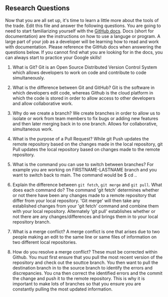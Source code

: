 ## Research Questions 

Now that you are all set up, it's time to learn a little more about the tools of the trade. Edit this file and answer the following questions. You are going to need to start familiarizing yourself with the [GitHub docs](https://docs.github.com/en). Docs (short for documentation) are the instructions on how to use a languge or program. A large part of your job as a developer will be learning how to read and work with documentation. Please reference the GitHub docs when answering the questions below. If you cannot find what you are looking for in the docs, you can always start to practice your Google skills!

1. What is Git? Git is an Open Source Distributed Version Control System which allows developers to work on code and contribute to code simultaneously. 

2. What is the difference between Git and GitHub? Git is the software in which developers edit code, whereas Github is the cloud platform in which the code is stored in order to allow access to other developers and allow collaborative work.

3. Why do we create a branch? We create branches in order to allow us to isolate or work from team members to fix bugs or adding new features and then later merging back in to one branch. Allows for collaborative, simultaneous work.

4. What is the purpose of a Pull Request? While git Push updates the remote repository based on the changes made in the local repository, git Pull updates the local repository based on changes made to the remote repository.

5. What is the command you can use to switch between branches? For example you are working on FIRSTNAME-LASTNAME branch and you want to switch back to main. The command would be $ cd ..

6. Explain the difference between `git fetch`, `git merge` and `git pull`. What does each command do? The command 'git fetch' determines whether or not there have been any changes made to a remote repository that differ from your local repository. 'Git merge' will then take any established changes from your 'git fetch' command and combine them with your local repository. Alternately 'git pull' establishes whether or not there are any changes/differences and brings them in to your local repository branch.

7. What is a merge conflict? A merge conflict is one that arises due to two people making an edit to the same line or same files of information on two different local repositories. 

8. How do you resolve a merge conflict? These must be corrected within Github. You must first ensure that you pull the most recent version of the repository and check out the souttce branch. You then want to pull the destination branch in to the source branch to identify the errors and discrepancies. You cna then correct the identified errors and the commit the change and push it to the remote repository. This is why it is important to make lots of branches so that you ensure you are constantly pulling the most updated information.
